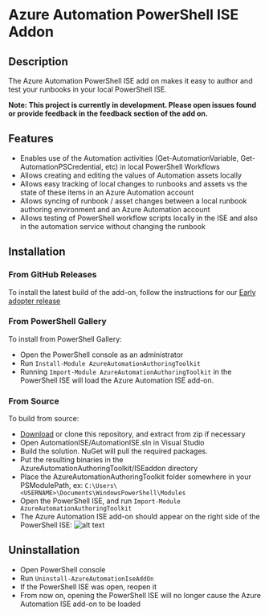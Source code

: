 # Azure Automation PowerShell ISE Addon

## Description

The Azure Automation PowerShell ISE add on makes it easy to author and test your runbooks in your local PowerShell ISE.

**Note: This project is currently in development. Please open issues found or provide feedback in the feedback section of the add on.**

## Features
* Enables use of the Automation activities (Get-AutomationVariable, Get-AutomationPSCredential, etc) in local PowerShell Workflows
* Allows creating and editing the values of Automation assets locally
* Allows easy tracking of local changes to runbooks and assets vs the state of these items in an Azure Automation account
* Allows syncing of runbook / asset changes between a local runbook authoring environment and an Azure Automation account
* Allows testing of PowerShell workflow scripts locally in the ISE and also in the automation service without changing the runbook

## Installation

### From GitHub Releases
To install the latest build of the add-on, follow the instructions for our [Early adopter release](https://github.com/azureautomation/azure-automation-ise-addon/releases/tag/v0.2.2)

### From PowerShell Gallery
To install from PowerShell Gallery:
* Open the PowerShell console as an administrator
* Run `Install-Module AzureAutomationAuthoringToolkit`
* Running `Import-Module AzureAutomationAuthoringToolkit` in the PowerShell ISE will load the Azure Automation ISE add-on.

### From Source
To build from source:
* [Download](https://github.com/azureautomation/azure-automation-ise-addon/archive/master.zip) or clone this repository, and extract from zip if necessary
* Open AutomationISE/AutomationISE.sln in Visual Studio
* Build the solution. NuGet will pull the required packages.
* Put the resulting binaries in the AzureAutomationAuthoringToolkit/ISEaddon directory
* Place the AzureAutomationAuthoringToolkit folder somewhere in your PSModulePath, ex: `C:\Users\<USERNAME>\Documents\WindowsPowerShell\Modules`
* Open the PowerShell ISE, and run `Import-Module AzureAutomationAuthoringToolkit`
* The Azure Automation ISE add-on should appear on the right side of the PowerShell ISE:
![alt text](https://github.com/azureautomation/azure-automation-ise-addon/blob/master/Screenshots/Automation-Add-On.png " Azure Automation Add-On")

## Uninstallation

* Open PowerShell console
* Run `Uninstall-AzureAutomationIseAddOn`
* If the PowerShell ISE was open, reopen it
* From now on, opening the PowerShell ISE will no longer cause the Azure Automation ISE add-on to be loaded
